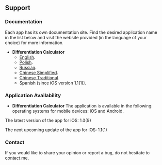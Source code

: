 ## Support

### Documentation

Each app has its own documentation site.
Find the desired application name in the list below and visit the website provided (in the language of your choice) for more information.
* **Differentiation Calculator**
  * [English](https://www.taketechease.com/mobile/diffcal/support-en.html).
  * [Polish](https://www.taketechease.com/mobile/diffcal/support-pl.html).
  * [Russian](https://www.taketechease.com/mobile/diffcal/support-ru.html).
  * [Chinese Simplified](https://www.taketechease.com/mobile/diffcal/support-zh-cn.html).
  * [Chinese Traditional](https://www.taketechease.com/mobile/diffcal/support-zh-tw.html).
  * [Spanish](https://www.taketechease.com/mobile/diffcal/support-es.html) (since iOS version 1.1(1)).
  
### Application Availability

* **Differentiation Calculator**
The application is available in the following operating systems for mobile devices: iOS and Android.

The latest version of the app for iOS: 1.0(9)
  
The next upcoming update of the app for iOS: 1.1(1)
  
### Contact

If you would like to share your opinion or report a bug, do not hesitate to [contact me](mailto:i.d.kosinska@gmail.com).

